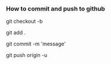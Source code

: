 ### How to commit and push to github

git checkout -b <branch-name>

git add .

git commit -m 'message'

git push origin -u <branch-name>